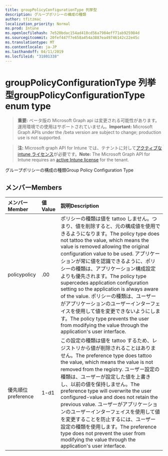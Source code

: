 ```yaml
---
title: groupPolicyConfigurationType 列挙型
description: グループポリシーの構成の種類
author: tfitzmac
localization_priority: Normal
ms.prod: Intune
ms.openlocfilehash: 7e520bdac154ad418cd56a7984eff71ab925984d
ms.sourcegitcommit: 20fef447f7e658a454a3887ea49746142c22e45c
ms.translationtype: MT
ms.contentlocale: ja-JP
ms.lasthandoff: 04/11/2019
ms.locfileid: "31801338"
---
```

# <a name="grouppolicyconfigurationtype-enum-type"></a><span data-ttu-id="aa284-103">groupPolicyConfigurationType 列挙型</span><span class="sxs-lookup"><span data-stu-id="aa284-103">groupPolicyConfigurationType enum type</span></span>

> <span data-ttu-id="aa284-104">**重要:** ベータ版の Microsoft Graph api は変更される可能性があります。運用環境での使用はサポートされていません。</span><span class="sxs-lookup"><span data-stu-id="aa284-104">**Important:** Microsoft Graph APIs under the /beta version are subject to change; production use is not supported.</span></span>

> <span data-ttu-id="aa284-105">**注:** Microsoft graph API for Intune では、テナントに対して[アクティブな intune ライセンス](https://go.microsoft.com/fwlink/?linkid=839381)が必要です。</span><span class="sxs-lookup"><span data-stu-id="aa284-105">**Note:** The Microsoft Graph API for Intune requires an [active Intune license](https://go.microsoft.com/fwlink/?linkid=839381) for the tenant.</span></span>

<span data-ttu-id="aa284-106">グループポリシーの構成の種類</span><span class="sxs-lookup"><span data-stu-id="aa284-106">Group Policy Configuration Type</span></span>

## <a name="members"></a><span data-ttu-id="aa284-107">メンバー</span><span class="sxs-lookup"><span data-stu-id="aa284-107">Members</span></span>
|<span data-ttu-id="aa284-108">メンバー</span><span class="sxs-lookup"><span data-stu-id="aa284-108">Member</span></span>|<span data-ttu-id="aa284-109">値</span><span class="sxs-lookup"><span data-stu-id="aa284-109">Value</span></span>|<span data-ttu-id="aa284-110">説明</span><span class="sxs-lookup"><span data-stu-id="aa284-110">Description</span></span>|
|:---|:---|:---|
|<span data-ttu-id="aa284-111">policy</span><span class="sxs-lookup"><span data-stu-id="aa284-111">policy</span></span>|<span data-ttu-id="aa284-112">.0</span><span class="sxs-lookup"><span data-stu-id="aa284-112">0</span></span>|<span data-ttu-id="aa284-113">ポリシーの種類は値を tattoo しません。つまり、値を削除すると、元の構成値を使用できるようになります。</span><span class="sxs-lookup"><span data-stu-id="aa284-113">The policy type does not tattoo the value, which means the value is removed allowing the original configuration value to be used.</span></span> <span data-ttu-id="aa284-114">アプリケーションが常に値を認識できるように、ポリシーの種類は、アプリケーション構成設定よりも優先されます。</span><span class="sxs-lookup"><span data-stu-id="aa284-114">The policy type supercedes application configuration setting so the application is always aware of the value.</span></span> <span data-ttu-id="aa284-115">ポリシーの種類は、ユーザーがアプリケーションのユーザーインターフェイスを使用して値を変更できないようにします。</span><span class="sxs-lookup"><span data-stu-id="aa284-115">The policy type prevents the user from modifying the value through the application's user interface.</span></span>|
|<span data-ttu-id="aa284-116">優先順位</span><span class="sxs-lookup"><span data-stu-id="aa284-116">preference</span></span>|<span data-ttu-id="aa284-117">1-d</span><span class="sxs-lookup"><span data-stu-id="aa284-117">1</span></span>|<span data-ttu-id="aa284-118">この設定の種類は値を tattoo するため、レジストリから値が削除されることはありません。</span><span class="sxs-lookup"><span data-stu-id="aa284-118">The preference type does tattoo the value, which means the value is not removed from the registry.</span></span> <span data-ttu-id="aa284-119">ユーザー設定の種類は、ユーザーが設定した値を上書きし、以前の値を保持しません。</span><span class="sxs-lookup"><span data-stu-id="aa284-119">The preference type will overwrite the user configured-value and does not retain the previous value.</span></span> <span data-ttu-id="aa284-120">ユーザーがアプリケーションのユーザーインターフェイスを使用して値を変更することを防止するには、ユーザー設定の種類を使用します。</span><span class="sxs-lookup"><span data-stu-id="aa284-120">The preference type does not prevent the user from modifying the value through the application's user interface.</span></span>|





